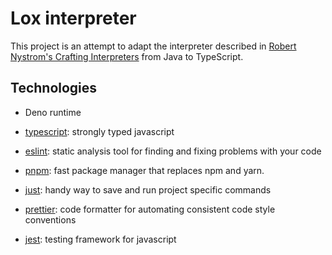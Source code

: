 # Lox interpreter

This project is an attempt to adapt the interpreter described in [Robert Nystrom's Crafting Interpreters](https://craftinginterpreters.com/) from Java to TypeScript.

## Technologies

- Deno runtime

- [typescript](https://www.typescriptlang.org/docs/handbook/typescript-in-5-minutes.html):
  strongly typed javascript
- [eslint](https://eslint.org/docs/latest/use/getting-started): static analysis
  tool for finding and fixing problems with your code
- [pnpm](https://pnpm.io/motivation): fast package manager that replaces npm and
  yarn.
- [just](https://just.systems/man/en/): handy way to save and run project
  specific commands
- [prettier](https://prettier.io/docs/en/index.html): code formatter for
  automating consistent code style conventions
- [jest](https://jestjs.io/docs/getting-started): testing framework for
  javascript 
